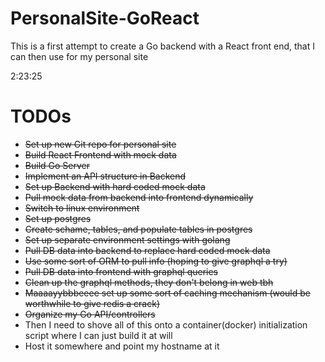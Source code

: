 # PersonalSite-GoReact
 
This is a first attempt to create a Go backend with a React front end, that I can then use for my personal site

2:23:25

# TODOs
- ~~Set up new Git repo for personal site~~
- ~~Build React Frontend with mock data~~
- ~~Build Go Server~~
- ~~Implement an API structure in Backend~~
- ~~Set up Backend with hard coded mock data~~
- ~~Pull mock data from backend into frontend dynamically~~
- ~~Switch to linux environment~~
- ~~Set up postgres~~
- ~~Create schame, tables, and populate tables in postgres~~
- ~~Set up separate environment settings with golang~~
- ~~Pull DB data into backend to replace hard coded mock data~~
- ~~Use some sort of ORM to pull info (hoping to give graphql a try)~~
- ~~Pull DB data into frontend with graphql queries~~
- ~~Clean up the graphql methods, they don't belong in web tbh~~
- ~~Maaaayybbbeeee set up some sort of caching mechanism (would be worthwhile to give redis a crack)~~
- ~~Organize my Go API/controllers~~
- Then I need to shove all of this onto a container(docker) initialization script where I can just build it at will
- Host it somewhere and point my hostname at it
